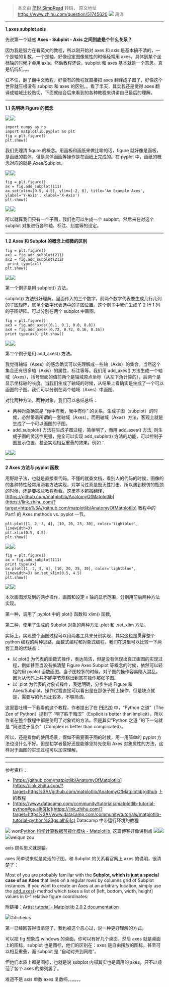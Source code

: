> 本文由 [简悦 SimpRead](http://ksria.com/simpread/) 转码， 原文地址 https://www.zhihu.com/question/51745620 ![](https://pic3.zhimg.com/v2-7c7dceddb511e11ec9daa49293b772dc_xs.jpg) 禹洋

* * *

**1.axes subplot axis**

先说第一个疑惑 **Axes - Subplot - Axis 之间到底是个什么关系？**

因为我是努力在看英文的教程，所以刚开始对 axes 和 axis 是基本搞不清的，一个是轴的复数，一个是轴，好像设定图像属性的时候经常用 axes，具体到某个坐标轴的时候才会用 axis。然后教程还说，subplot 和 axes 基本就是一个意思。真是坑坑坑。。。

扛不住，翻了翻中文教程，好像有的教程就直接把 axes 翻译成子图了，好像这个世界就压根没有 subplot 和 axes 的区别。。看了半天，其实我还是觉得 axes 翻译成轴域比较贴切，下面就结合后来看到的各种教程来讲讲自己最后的理解。

* * *

**1.1 先明确 Figure 的概念**

![](https://pic1.zhimg.com/v2-c84a4df8b5e2d33daab103ff31678bd0_b.png)![](https://pic1.zhimg.com/v2-c84a4df8b5e2d33daab103ff31678bd0_r.jpg)

```
import numpy as np 
import matplotlib.pyplot as plt 
fig = plt.figure() 
plt.show()

```

我们先理清 figure 的概念。用画板和画纸来做比喻的话，figure 就好像是画板，是画纸的载体，但是具体画画等操作是在画纸上完成的。在 pyplot 中，画纸的概念对应的就是 Axes/Subplot。

![](https://pic4.zhimg.com/v2-1378cb00b6c7f87cfb12d5e9cd013907_b.jpg)![](https://pic4.zhimg.com/v2-1378cb00b6c7f87cfb12d5e9cd013907_r.jpg)

```
fig = plt.figure() 
ax = fig.add_subplot(111) 
ax.set(xlim=[0.5, 4.5], ylim=[-2, 8], title='An Example Axes', ylabel='Y-Axis', xlabel='X-Axis') 
plt.show()

```

![](https://pic4.zhimg.com/v2-756e05613d08cba99f9c5a611934d8eb_b.png)![](https://pic4.zhimg.com/80/v2-756e05613d08cba99f9c5a611934d8eb_hd.png)

所以就算我们只有一个子图，我们也可以生成一个 subplot，然后来在对这个 subplot 对象进行各种轴、标注、刻度等的设定。

* * *

**1.2 Axes 和 Subplot 的概念上细微的区别**

```
fig = plt.figure() 
ax1 = fig.add_subplot(211) 
ax2 = fig.add_subplot(212)
 print type(ax1) 
plt.show()

```

![](https://pic1.zhimg.com/v2-e84ac240f77fe48f41baad2faf595a64_b.png)![](https://pic1.zhimg.com/80/v2-e84ac240f77fe48f41baad2faf595a64_hd.png)

第一个例子是用 subplot() 方法。

subplot() 方法很好理解。里面传入的三个数字，前两个数字代表要生成几行几列的子图矩阵，底单个数字代表选中的子图位置。这个例子中我们生成了 2 行 1 列的子图矩阵。可以分别在两个 subplot 中画图。

```
fig = plt.figure() 
ax3 = fig.add_axes([0.1, 0.1, 0.8, 0.8]) 
ax4 = fig.add_axes([0.72, 0.72, 0.16, 0.16]) 
print type(ax3) plt.show()

```

![](https://pic1.zhimg.com/v2-90169e46e2eb585cd4316751d161cd58_b.png)![](https://pic1.zhimg.com/80/v2-90169e46e2eb585cd4316751d161cd58_hd.png)

第二个例子是用 add_axes() 方法。

我觉得轴域（Axes）的感念确实可以先理解成一些轴（Axis）的集合，当然这个集合还有很多轴（Axis）的属性，标注等等。我们用 add_axes() 方法生成一个轴域（Axes），括号里面的值前两个是轴域原点坐标（从左下角计算的），后两个是显示坐标轴的长度。当我们生成了轴域的时候，从结果上看确实是生成了一个可以画图的子图。我们可以分别在两个轴域（Axes）中画图。

对比两种方法，两种对象，我们可以总结总结：

*   两种对象确实是 “你中有我，我中有你” 的关系，生成子图（subplot）的时候，必然带着所谓的一套轴域（Axes）。而用轴域（Axes）方法，客观上就是生成了一个可以画图的子图。
*   add_subplot() 方法在生成子图过程，简单明了，而用 add_axes() 方法, 则生成子图的灵活性更强，完全可以实现 add_subplot() 方法的功能，可以控制子图显示位置，甚至实现相互重叠的效果。例如：

![](https://pic2.zhimg.com/v2-6f42edb4faa2245373de0ca4624fa2a9_b.png)![](https://pic2.zhimg.com/v2-6f42edb4faa2245373de0ca4624fa2a9_r.jpg)

* * *

**2 Axes 方法与 pyplot 函数**

用野路子法，也就是直接看代码，不懂的就查文档，看别人的代码的时候，图像的的各种特性经常用两套方法实现，对学习过真是毁灭性打击。所以遇到模仿的瓶颈的时候，还是要找些教程看看。这里基本照搬翻译，[https://github.com/matplotlib/AnatomyOfMatplotlib](https://link.zhihu.com/?target=https%3A//github.com/matplotlib/AnatomyOfMatplotlib) 教程中的 Part1 的 Axes methods vs. pyplot 一节。

```
plt.plot([1, 2, 3, 4], [10, 20, 25, 30], color='lightblue', linewidth=3)
plt.xlim(0.5, 4.5) 
plt.show()

```

![](https://pic3.zhimg.com/v2-fad98b88ea3425105386537e12b75376_b.png)![](https://pic3.zhimg.com/80/v2-fad98b88ea3425105386537e12b75376_hd.png)

```
fig = plt.figure() 
ax = fig.add_subplot(111) 
print type(ax) 
ax.plot([1, 2, 3, 4], [10, 20, 25, 30], color='lightblue', linewidth=3) ax.set_xlim(0.5, 4.5) 
plt.show()

```

![](https://pic1.zhimg.com/v2-87c789af32004061b7f38e631a87f6cc_b.png)![](https://pic1.zhimg.com/80/v2-87c789af32004061b7f38e631a87f6cc_hd.png)

本次画图涉及到的两步操作，画图和设定 x 轴的显示范围，分别用前后两种方法实现。

第一种，调用了 pyplot 中的 plot() 函数和 xlim() 函数,

第二种，使用了生成的 Subplot 对象的两种方法 .plot 和 .set_xlim 方法。

实际上，实现整个画图过程可以用两套工具来分别实现，其实这也是贯穿整个 python 编程的两种思路，函数式编程和对象式编程。我们在这里可以比较一下两套工具的优缺点：

*   以 plot() 为代表的函数式操作，表达简洁，但是没有体现出真正画图的实现过程，例如甚至当没有搞清楚 Figure Axes Subplot 等概念的时候，依然可以轻松的用 pyplot 函数画图。当子图较多的时候，对子图的操作容易陷入混乱，因为从代码上并不能字节观察出到底在操作那张子图。
*   以 .plot 为代表的对象式操作，表达明确，分步生成 Figure 和 Axes/Subplot，操作过程直接可以看出是在那张子图上操作。但是缺点就是，需要写的代码比较多，不够简洁。

这里要吐槽一下我看的这个教程，作者提出了在 [PEP20](https://link.zhihu.com/?target=https%3A//www.python.org/dev/peps/pep-0020/https%3A//www.python.org/dev/peps/pep-0020/) 中，“Python 之道”（The Zen of Python）提到了 “明了胜于晦涩”（Explicit is better than implicit），所以作者在整个教程中都是使用了对象式的方法。但是其实”Python 之道 “的下一句就是 “简洁胜于复杂”（Complex is better than complicated）。

所以，还是看你的使用场景，假如不需要画子图的时候，用一用简单的 pyplot 方法也没什么不好。但是初学者最好还是能够坚持先使用 Axes 对象属性的方法，这样对于画图的实现过程可以加深理解。

* * *

* * *

参考资料：

*   [https://github.com/matplotlib/AnatomyOfMatplotlib](https://link.zhihu.com/?target=https%3A//github.com/matplotlib/AnatomyOfMatplotlib)github 上的教程
*   [https://www.datacamp.com/community/tutorials/matplotlib-tutorial-python#gs.alh6j1c](https://link.zhihu.com/?target=https%3A//www.datacamp.com/community/tutorials/matplotlib-tutorial-python%23gs.alh6j1c) Datacamp 中带运行环境的教程

![](https://pic4.zhimg.com/v2-ae618b0cf05b2a9b636a1d3ea37d3838_xs.jpg) wort[Python 科学计算数据可视化模块 - Matplotlib](https://link.zhihu.com/?target=http%3A//www.voidcn.com/blog/baibaibai66/article/p-5973503.html), 这篇博客好像讲到点
![](https://pic3.zhimg.com/v2-3c0d7b48041864e265f752989385c54a_b.png)![](https://pic3.zhimg.com/80/v2-3c0d7b48041864e265f752989385c54a_hd.png)![](https://pic4.zhimg.com/da8e974dc_xs.jpg)weiqun zou

axis 顾名思义就是轴。

axes 简单说来就是灵活的子图。和 Subplot 的关系看官网上 axes 的说明，很清楚了：

Most of you are probably familiar with the **Subplot, which is just a special case of an Axes** that lives on a regular rows by columns grid of Subplot instances. If you want to create an Axes at an arbitrary location, simply use the [add_axes()](https://link.zhihu.com/?target=http%3A//matplotlib.org/api/figure_api.html%23matplotlib.figure.Figure.add_axes) method which takes a list of [left, bottom, width, height] values in 0-1 relative figure coordinates:

附链接：[Artist tutorial - Matplotlib 2.0.2 documentation](https://link.zhihu.com/?target=http%3A//matplotlib.org/users/artists.html%23axes-container)

![](https://pic3.zhimg.com/v2-72c863f5a10b8ccf60cc25564edca7b2_xs.jpg)Gdicheics

第一已经回答得很清楚了，我也被这个恶心过，说一种更好理解的方式。

可以把 fig 想象成 windows 的桌面，你可以有好几个桌面。然后 axes 就是桌面上的图标，subplot 也是图标，他们的区别在：axes 是自由摆放的图标，甚至可以相互重叠，而 subplot 是 “自动对齐到网格”。

但他们本质上都是图标，也就是说 subplot 内部其实也是调用的 axes，只不过规范了各个 axes 的排列罢了。



难道不是 axis 单数 axes 复数吗。。。。。。